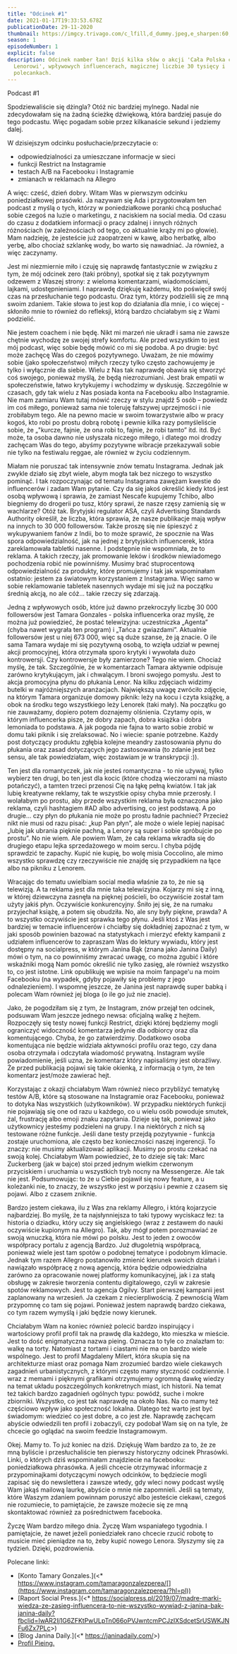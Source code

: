 ```yaml
---
title: "Odcinek #1"
date: 2021-01-17T19:33:53.678Z
publicationDate: 29-11-2020
thumbnail: https://imgcy.trivago.com/c_lfill,d_dummy.jpeg,e_sharpen:60,f_auto,h_450,q_auto,w_450/itemimages/78/55/7855118.jpeg
season: 1
episodeNumber: 1
explicit: false
description: Odcinek namber łan! Dziś kilka słów o akcji 'Cała Polska czyta
  Lenorowi', wpływowych influencerach, magicznej liczbie 30 tysięcy i
  polecankach.
---
```


Podcast #1

Spodziewaliście się dżingla? Otóż nic bardziej mylnego. Nadal nie zdecydowałam się na żadną ścieżkę dźwiękową, która bardziej pasuje do tego podcastu. Więc pogadam sobie przez kilkanaście sekund i jedziemy dalej.

W dzisiejszym odcinku posłuchacie/przeczytacie o:

- odpowiedzialności za umieszczane informacje w sieci
- funkcji Restrict na Instagramie
- testach A/B na Facebooku i Instagramie
- zmianach w reklamach na Allegro

A więc: cześć, dzień dobry. Witam Was w pierwszym odcinku poniedziałkowej prasówki. Ja nazywam się Ada i przygotowałam ten podcast z myślą o tych, którzy w poniedziałkowe poranki chcą posłuchać sobie czegoś na luzie o marketingu, z naciskiem na social media. Od czasu do czasu z dodatkiem informacji o pracy zdalnej i innych różnych różnościach (w zależnościach od tego, co aktualnie krąży mi po głowie). Mam nadzieję, że jesteście już zaopatrzeni w kawę, albo herbatkę, albo yerbę, albo chociaż szklankę wody, bo warto się nawadniać. Ja również, a więc zaczynamy.

Jest mi niezmiernie miło i czuję się naprawdę fantastycznie w związku z tym, że mój odcinek zero (taki próbny), spotkał się z tak pozytywnym odzewem z Waszej strony: z wieloma komentarzami, wiadomościami, lajkami, udostępnieniami. I naprawdę dziękuję każdemu, kto poświęcił swój czas na przesłuchanie tego podcastu. Oraz tym, którzy podzielili się ze mną swoim zdaniem. Takie słowa to jest kop do działania dla mnie, i co więcej - skłoniło mnie to również do refleksji, którą bardzo chciałabym się z Wami podzielić.

Nie jestem coachem i nie będę. Nikt mi marzeń nie ukradł i sama nie zawsze chętnie wychodzę ze swojej strefy komfortu. Ale przed wszystkim to jest mój podcast, więc sobie będę mówić co mi się podoba. A po drugie: być może zachęcę Was do czegoś pozytywnego. Uważam, że nie mówimy sobie (jako społeczeństwo) miłych rzeczy tylko często zachowujemy je tylko i wyłącznie dla siebie. Wielu z Nas tak naprawdę obawia się stworzyć coś swojego, ponieważ myślą, że będą niezrozumiani. Jest brak empatii w społeczeństwie, łatwo krytykujemy i wchodzimy w dyskusję. Szczególnie w czasach, gdy tak wielu z Nas posiada konta na Facebooku albo Instagramie. Nie mam zamiaru Wam tutaj mówić rzeczy w stylu znajdź 5 osób – powiedz im coś miłego, ponieważ sama nie toleruję fałszywej uprzejmości i nie zrobiłabym tego. Ale na pewno macie w swoim towarzystwie albo w pracy kogoś, kto robi po prostu dobrą robotę i pewnie kilka razy pomyśleliście sobie, że „"kurcze, fajnie, że ona robi to, fajnie, że robi tamto” itd. itd. Być może, ta osoba dawno nie usłyszała niczego miłego, i dlatego moi drodzy zachęcam Was do tego, abyśmy pozytywne wibracje przekazywali sobie nie tylko na festiwalu reggae, ale również w życiu codziennym.

Miałam nie poruszać tak intensywnie znów tematu Instagrama. Jednak jak zwykle działo się zbyt wiele, abym mogła tak bez niczego to wszystko pominąć. I tak rozpoczynając od tematu Instagrama zawężam kwestie do influencerów i zadam Wam pytanie. Czy da się jakoś określić kiedy ktoś jest osobą wpływową i sprawia, że zamiast Nescafe kupujemy Tchibo, albo biegniemy do drogerii po tusz, który sprawi, że nasze rzęsy zamienią się w wachlarze? Otóż tak. Brytyjski regulator ASA, czyli Advertising Standards Authority określił, że liczba, która sprawia, że nasze publikacje mają wpływ na innych to 30 000 followersów. Także proszę się nie śpieszyć z wykupywaniem fanów z Indii, bo to może sprawić, że spocznie na Was spora odpowiedzialność, jak na jednej z brytyjskich influencerek, która zareklamowała tabletki nasenne. I podstępnie nie wspomniała, że to reklama. A takich rzeczy, jak promowanie leków i środków niewiadomego pochodzenia robić nie powinniśmy. Musimy brać stuprocentową odpowiedzialność za produkty, które promujemy i tak jak wspominałam ostatnio: jestem za światowym korzystaniem z Instagrama. Więc samo w sobie reklamowanie tabletek nasennych wydaje mi się już na początku średnią akcją, no ale cóż… takie rzeczy się zdarzają.

Jedną z wpływowych osób, które już dawno przekroczyły liczbę 30 000 followersów jest Tamara Gonzales - polska influencerka oraz myślę, że można już powiedzieć, że postać telewizyjna: uczestniczka „Agenta” (chyba nawet wygrała ten program) i „Tańca z gwiazdami”. Aktualnie followersów jest u niej 673 000, więc są duże szanse, że ją znacie. O ile sama Tamara wydaje mi się pozytywną osobą, to wzięła udział w pewnej akcji promocyjnej, która otrzymała sporo krytyki i wywołała dużo kontrowersji. Czy kontrowersje były zamierzone? Tego nie wiem. Chociaż myślę, że tak. Szczególnie, że w komentarzach Tamara aktywnie odpisuje zarówno krytykującym, jak i chwalącym. I broni swojego pomysłu. Jest to akcja promocyjna płynu do płukania Lenor. Na kilku zdjęciach widzimy butelki w najróżniejszych aranżacjach. Największą uwagę zwróciło zdjęcie, na którym Tamara organizuje domowy piknik: leży na kocu i czyta książkę, a obok na środku tego wszystkiego leży Lenorek (taki mały). Na początku go nie zauważamy, dopiero potem doznajemy olśnienia. Czytamy opis, w którym influencerka pisze, że dobry zapach, dobra książka i dobra lemoniada to podstawa. A jak pogoda nie fajna to warto sobie zrobić w domu taki piknik i się zrelaksować. No i wiecie: spanie potrzebne. Każdy post dotyczący produktu zgłębia kolejne meandry zastosowania płynu do płukania oraz zasad dotyczących jego zastosowania (to zdanie jest bez sensu, ale tak powiedziałam, więc zostawiam je w transkrypcji :)).

Ten jest dla romantyczek, jak nie jesteś romantyczna - to nie używaj, tylko wybierz ten drugi, bo ten jest dla kocic (które chodzą wieczorami na miasto potańczyć), a tamten trzeci przenosi Cię na łąkę pełną kwiatów. I tak jak lubię kreatywne reklamy, tak te wszystkie opisy chyba mnie przerosły. I wolałabym po prostu, aby przede wszystkim reklama była oznaczona jako reklama, czyli hashtagiem #AD albo advertising, co jest podstawą. A po drugie... czy płyn do płukania nie może po prostu ładnie pachnieć? Przecież nikt nie musi od razu pisać: „kup Pan płyn”, ale może o wiele lepiej napisać „lubię jak ubrania pięknie pachną, a Lenory są super i sobie spróbujcie po prostu”. No nie wiem. Ale powiem Wam, że cała reklama wkradła się do drugiego etapu lejka sprzedażowego w moim sercu. I chyba pójdę sprawdzić te zapachy. Kupić nie kupię, bo wolę misia Coccolino, ale mimo wszystko sprawdzę czy rzeczywiście nie znajdę się przypadkiem na łące albo na pikniku z Lenorem.

Wracając do tematu uwielbiam social media właśnie za to, że nie są telewizją. A ta reklama jest dla mnie taka telewizyjna. Kojarzy mi się z inną, w której dziewczyna zasnęła na pięknej pościeli, bo oczywiście został tam użyty jakiś płyn. Oczywiście konkurencyjny. Śniło jej się, że na rumaku przyjechał książę, a potem się obudziła. No, ale sny były piękne, prawda? A to wszystko oczywiście jest sprawka tego płynu. Jeśli ktoś z Was jest bardziej w temacie influencerów i chciałby się dokładniej zapoznać z tym, w jaki sposób powinien bazować na statystykach i mierzyć efekty kampanii z udziałem influencerów to zapraszam Was do lektury wywiadu, który jest dostępny na socialpress, w którym Janina Bąk (znana jako Janina Daily) mówi o tym, na co powinniśmy zwracać uwagę, co można zgubić i które wskaźniki mogą Nam pomóc określić nie tylko zasięg, ale również wszystko to, co jest istotne. Link opublikuję we wpisie na moim fanpage'u na moim Facebooku (na wypadek, gdyby pojawiły się problemy z jego odnalezieniem). I wspomnę jeszcze, że Janina jest naprawdę super babką i polecam Wam również jej bloga (o ile go już nie znacie).

Jako, że pogodziłam się z tym, że Instagram, znów przejął ten odcinek, podsuwam Wam jeszcze jednego newsa: oficjalną walkę z hejtem. Rozpoczęły się testy nowej funkcji Restrict, dzięki której będziemy mogli ograniczyć widoczność komentarza jedynie dla odbiorcy oraz dla komentującego. Chyba, że go zatwierdzimy. Dodatkowo osoba komentująca nie będzie widziała aktywności profilu oraz tego, czy dana osoba otrzymała i odczytała wiadomość prywatną. Instagram wyśle powiadomienie, jeśli uzna, że komentarz który napisaliśmy jest obraźliwy. Że przed publikacją pojawi się takie okienką, z informacją o tym, że ten komentarz jest/może zawierać hejt.

Korzystając z okazji chciałabym Wam również nieco przybliżyć tematykę testów A/B, które są stosowane na Instagramie oraz Facebooku, ponieważ to dotyka Nas wszystkich (użytkowników). W przypadku niektórych funkcji nie pojawiają się one od razu u każdego, co u wielu osób powoduje smutek, żal, frustrację albo emoji znaku zapytania. Dzieje się tak, ponieważ jako użytkownicy jesteśmy podzieleni na grupy. I na niektórych z nich są testowane różne funkcje. Jeśli dane testy przejdą pozytywnie - funkcja zostaje uruchomiona, ale często bez konieczności naszej ingerencji. To znaczy: nie musimy aktualizować aplikacji. Musimy po prostu czekać na swoją kolej. Chciałabym Wam powiedzieć, że to dzieje się tak: Marc Zuckerberg (jak w bajce) stoi przed jednym wielkim czerwonym przyciskiem i uruchamia u wszystkich tryb nocny na Messengerze. Ale tak nie jest. Podsumowując: to że u Ciebie pojawił się nowy feature, a u koleżanki nie, to znaczy, że wszystko jest w porząsiu i pewnie z czasem się pojawi. Albo z czasem zniknie.

Bardzo jestem ciekawa, ilu z Was zna reklamy Allegro, i którą kojarzycie najbardziej. Bo myślę, że ta najsłynniejsza to taki typowy wyciskacz łez: ta historia o dziadku, który uczy się angielskiego (wraz z zestawem do nauki oczywiście kupionym na Allegro). Tak, aby mógł potem porozmawiać ze swoją wnuczką, która nie mówi po polsku. Jest to jeden z owoców współpracy portalu z agencją Bardzo. Już długoletnią współpracą, ponieważ wiele jest tam spotów o podobnej tematyce i podobnym klimacie. Jednak tym razem Allegro postanowiło zmienić kierunek swoich działań i nawiązało współpracę z nową agencją, która będzie odpowiedzialna zarówno za opracowanie nowej platformy komunikacyjnej, jak i za stałą obsługę w zakresie tworzenia contentu digitalowego, czyli w zakresie spotów reklamowych. Jest to agencja Ogilvy. Start pierwszej kampanii jest zaplanowany na wrzesień. Ja czekam z niecierpliwością. Z pewnością Wam przypomnę co tam się pojawi. Ponieważ jestem naprawdę bardzo ciekawa, co tym razem wymyślą i jaki będzie nowy kierunek.

Chciałabym Wam na koniec również polecić bardzo inspirujący i wartościowy profil profil tak na prawdę dla każdego, kto mieszka w mieście. Jest to dość enigmatyczna nazwa pieing. Oznacza to tyle co znalazłam to: walkę na torty. Natomiast z tortami i ciastami nie ma on bardzo wiele wspólnego. Jest to profil Magdaleny Milert, która skupia się na architekturze miast oraz pomaga Nam zrozumieć bardzo wiele ciekawych zagadnień urbanistycznych, z którymi często mamy styczność codziennie. I wraz z memami i pięknymi grafikami otrzymujemy ogromną dawkę wiedzy na temat układu poszczególnych konkretnych miast, ich historii. Na temat też takich bardzo zagadnień ogólnych typu: powódź, suche i mokre zbiorniki. Wszystko, co jest tak naprawdę na około Nas. Na co mamy też częściowo wpływ jako społeczność lokalna. Dlatego też warto jest być świadomym: wiedzieć co jest dobre, a co jest złe. Naprawdę zachęcam abyście odwiedzili ten profil i zobaczyli, czy podobał Wam się on na tyle, że chcecie go oglądać na swoim feedzie Instagramowym.

Okej. Mamy to. To już koniec na dziś. Dziękuję Wam bardzo za to, że ze mną byliście i przesłuchaliście ten pierwszy historyczny odcinek Phrasówki. Linki, o których dziś wspominałam znajdziecie na facebooku: poniedziałkowa phrasówka. A jeśli chcecie otrzymywać informacje z przypominajkami dotyczącymi nowych odcinków, to będziecie mogli zapisać się do newslettera i zawsze wtedy, gdy wleci nowy podcast wyślę Wam jakąś mailową laurkę, abyście o mnie nie zapomnieli. Jeśli są tematy, które Waszym zdaniem powinnam poruszyć albo jesteście ciekawi, czegoś nie rozumiecie, to pamiętajcie, że zawsze możecie się ze mną skontaktować również za pośrednictwem facebooka.

Życzę Wam bardzo miłego dnia. Życzę Wam wspaniałego tygodnia. I pamiętajcie, że nawet jeżeli poniedziałek rano chcecie rzucić robotę to musicie mieć pieniądze na to, żeby kupić nowego Lenora. Słyszymy się za tydzień. Dzięki, pozdrowienia.

Polecane linki:

- \[Konto Tamary Gonzales.](<\* https://www.instagram.com/tamaragonzalezperea/[](https://www.instagram.com/tamaragonzalezperea/?hl=pl))
- \[Raport Social Press.](<\* <https://socialpress.pl/2019/07/madre-marki-wiedza-ze-zasieg-influencera-to-nie-wszystko-wywiad-z-janina-bak-janina-daily?fbclid=IwAR2Ij1G6ZFKtPwULpTn066oPVJwntcmPCJzIXSdcetSrUSWKJNFu6Zx7PLc>>)
- \[Blog Janina Daily.](<\* <https://janinadaily.com/>>)
- [Profil Pieing.](https://www.instagram.com/pieing/)
